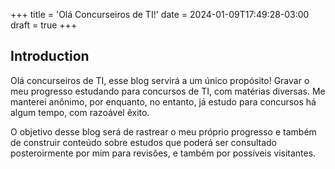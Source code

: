 +++
title = 'Olá Concurseiros de TI!'
date = 2024-01-09T17:49:28-03:00
draft = true
+++
## Introduction

Olá concurseiros de TI, esse blog servirá a um único propósito!
Gravar o meu progresso estudando para concursos de TI, com matérias diversas.
Me manterei anônimo, por enquanto, no entanto, já estudo para concursos há algum tempo, com razoável êxito.

O objetivo desse blog será de rastrear o meu próprio progresso e também de construir conteúdo sobre estudos que poderá ser consultado posteroirmente por mim para revisões, e também por possíveis visitantes.



